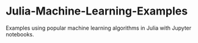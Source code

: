 # Julia-Machine-Learning-Examples
Examples using popular machine learning algorithms in Julia with Jupyter notebooks.

